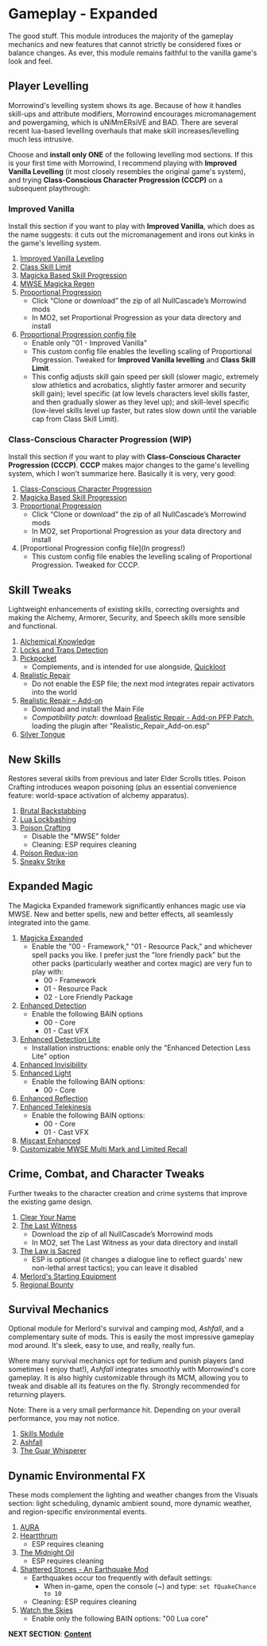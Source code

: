 # Gameplay - Expanded
The good stuff. This module introduces the majority of the gameplay mechanics and new features that cannot strictly be considered fixes or balance changes. As ever, this module remains faithful to the vanilla game's look and feel.

## Player Levelling
Morrowind's levelling system shows its age. Because of how it handles skill-ups and attribute modifiers, Morrowind encourages micromanagement and powergaming, which is uNiMmERsiVE and BAD. There are several recent lua-based levelling overhauls that make skill increases/levelling much less intrusive.

Choose and **install only ONE** of the following levelling mod sections. If this is your first time with Morrowind, I recommend playing with **Improved Vanilla Levelling** (it most closely resembles the original game's system), and trying **Class-Conscious Character Progression (CCCP)** on a subsequent playthrough:

### Improved Vanilla
Install this section if you want to play with **Improved Vanilla**, which does as the name suggests: it cuts out the micromanagement and irons out kinks in the game's levelling system.
1. [Improved Vanilla Leveling](https://www.nexusmods.com/morrowind/mods/48065?)
1. [Class Skill Limit](https://www.nexusmods.com/morrowind/mods/48989)
1. [Magicka Based Skill Progression](https://www.nexusmods.com/morrowind/mods/48330?)
1. [MWSE Magicka Regen](https://www.nexusmods.com/morrowind/mods/48129?)
1. [Proportional Progression](https://github.com/NullCascade/morrowind-mods)
	- Click “Clone or download” the zip of all NullCascade’s Morrowind mods
	- In MO2, set Proportional Progression as your data directory and install
1. [Proportional Progression config file](https://mega.nz/file/65IDlIyD#TNWRaOH9-PAilPD1NGH1hCxZzYUoL2OWGrMVstVA1Bk)
	- Enable only "01 - Improved Vanilla"
	- This custom config file enables the levelling scaling of Proportional Progression. Tweaked for **Improved Vanilla levelling** and **Class Skill Limit**.
	- This config adjusts skill gain speed per skill (slower magic, extremely slow athletics and acrobatics, slightly faster armorer and security skill gain); level specific (at low levels characters level skills faster, and then gradually slower as they level up); and skill-level specific (low-level skills level up faster, but rates slow down until the variable cap from Class Skill Limit).

### Class-Conscious Character Progression (WIP)
Install this section if you want to play with **Class-Conscious Character Progression (CCCP)**. **CCCP** makes major changes to the game's levelling system, which I won't summarize here. Basically it is very, very good:
1. [Class-Conscious Character Progression](https://www.nexusmods.com/morrowind/mods/48110?)
1. [Magicka Based Skill Progression](https://www.nexusmods.com/morrowind/mods/48330?)
1. [Proportional Progression](https://github.com/NullCascade/morrowind-mods)
	- Click “Clone or download” the zip of all NullCascade’s Morrowind mods
	- In MO2, set Proportional Progression as your data directory and install
1. [Proportional Progression config file](In progress!)
	- This custom config file enables the levelling scaling of Proportional Progression. Tweaked for CCCP.

## Skill Tweaks
Lightweight enhancements of existing skills, correcting oversights and making the Alchemy, Armorer, Security, and Speech skills more sensible and functional.
1. [Alchemical Knowledge](https://www.nexusmods.com/morrowind/mods/49036)
1. [Locks and Traps Detection](https://www.nexusmods.com/morrowind/mods/48528?)
1. [Pickpocket](https://www.nexusmods.com/morrowind/mods/47581?)
	- Complements, and is intended for use alongside, [Quickloot](https://www.nexusmods.com/morrowind/mods/46283?)
1. [Realistic Repair](https://www.nexusmods.com/morrowind/mods/46673?)
	- Do not enable the ESP file; the next mod integrates repair activators into the world
1. [Realistic Repair – Add-on](https://www.nexusmods.com/morrowind/mods/47461)
	- Download and install the Main File
	- *Compatibility patch*: download [Realistic Repair - Add-on PFP Patch](https://mega.nz/file/ihwS0JSI#SDLiVSm0uOIljumedY_hflTqjTl4eJOG1sEnQBCvfkk), loading the plugin after "Realistic_Repair_Add-on.esp"
1. [Silver Tongue](https://www.nexusmods.com/morrowind/mods/49086)

## New Skills
Restores several skills from previous and later Elder Scrolls titles. Poison Crafting introduces weapon poisoning (plus an essential convenience feature: world-space activation of alchemy apparatus).
1. [Brutal Backstabbing](https://www.nexusmods.com/morrowind/mods/45890?)
1. [Lua Lockbashing](https://www.nexusmods.com/morrowind/mods/48544?)
1. [Poison Crafting](https://www.nexusmods.com/morrowind/mods/45729?)
	- Disable the "MWSE" folder
	- Cleaning: ESP requires cleaning
1. [Poison Redux-ion](https://www.nexusmods.com/morrowind/mods/48948)
1. [Sneaky Strike](https://www.nexusmods.com/morrowind/mods/48317)

## Expanded Magic
The Magicka Expanded framework significantly enhances magic use via MWSE. New and better spells, new and better effects, all seamlessly integrated into the game.
1. [Magicka Expanded](https://www.nexusmods.com/morrowind/mods/47111?)
	- Enable the "00 - Framework," "01 - Resource Pack," and whichever spell packs you like. I prefer just the "lore friendly pack" but the other packs (particularly weather and cortex magic) are very fun to play with:
		- 00 - Framework
		- 01 - Resource Pack
		- 02 - Lore Friendly Package
1. [Enhanced Detection](https://www.nexusmods.com/morrowind/mods/47480?)
	- Enable the following BAIN options
		- 00 - Core
		- 01 - Cast VFX
1. [Enhanced Detection Lite](https://www.nexusmods.com/morrowind/mods/48471?)
	- Installation instructions: enable only the "Enhanced Detection Less Lite" option
1. [Enhanced Invisibility](https://www.nexusmods.com/morrowind/mods/47565?)
1. [Enhanced Light](https://www.nexusmods.com/morrowind/mods/47672?)
	- Enable the following BAIN options:
		- 00 - Core
1. [Enhanced Reflection](https://www.nexusmods.com/morrowind/mods/48956)
1. [Enhanced Telekinesis](https://www.nexusmods.com/morrowind/mods/47534?)
	- Enable the following BAIN options:
		- 00 - Core
		- 01 - Cast VFX
1. [Miscast Enhanced](https://www.nexusmods.com/morrowind/mods/47948?)
1. [Customizable MWSE Multi Mark and Limited Recall](https://www.nexusmods.com/morrowind/mods/47065?)

## Crime, Combat, and Character Tweaks
Further tweaks to the character creation and crime systems that improve the existing game design.
1. [Clear Your Name](https://www.nexusmods.com/morrowind/mods/43786?)
1. [The Last Witness](https://github.com/NullCascade/morrowind-mods)
	- Download the zip of all NullCascade’s Morrowind mods
	- In MO2, set The Last Witness as your data directory and install
1. [The Law is Sacred](https://www.nexusmods.com/morrowind/mods/48130?)
	- ESP is optional (it changes a dialogue line to reflect guards' new non-lethal arrest tactics); you can leave it disabled
1. [Merlord's Starting Equipment](https://www.nexusmods.com/morrowind/mods/47283)
1. [Regional Bounty](https://www.nexusmods.com/morrowind/mods/47285?)

## Survival Mechanics
Optional module for Merlord's survival and camping mod, *Ashfall*, and a complementary suite of mods. This is easily the most impressive gameplay mod around. It's sleek, easy to use, and really, really fun. 

Where many survival mechanics opt for tedium and punish players (and sometimes I enjoy that!), *Ashfall* integrates smoothly with Morrowind's core gameplay. It is also highly customizable through its MCM, allowing you to tweak and disable all its features on the fly. Strongly recommended for returning players.

Note: There is a very small performance hit. Depending on your overall performance, you may not notice.
1. [Skills Module](https://www.nexusmods.com/morrowind/mods/46034)
1. [Ashfall](https://www.nexusmods.com/morrowind/mods/49057?tab=description)
1. [The Guar Whisperer](https://www.nexusmods.com/morrowind/mods/48247)

## Dynamic Environmental FX
These mods complement the lighting and weather changes from the Visuals section:  light scheduling, dynamic ambient sound, more dynamic weather, and region-specific environmental events.
1. [AURA](https://www.nexusmods.com/morrowind/mods/48255?)
1. [Heartthrum](https://www.nexusmods.com/morrowind/mods/47178)
	- ESP requires cleaning
1. [The Midnight Oil](https://www.nexusmods.com/morrowind/mods/48293?)
	- ESP requires cleaning
1. [Shattered Stones - An Earthquake Mod](https://www.nexusmods.com/morrowind/mods/45105?)
	- Earthquakes occur too frequently with default settings:
		- When in-game, open the console (~) and type: ```set fQuakeChance to 10```
	- Cleaning: ESP requires cleaning
1. [Watch the Skies](https://www.nexusmods.com/morrowind/mods/48636)
	- Enable only the following BAIN options: "00 Lua core"
	

**NEXT SECTION**:
[**Content**](https://github.com/doublemoulinet/Morrowind-Modular-Mod-Guide/blob/master/CONTENT.md)